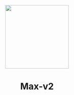 <p align="center">
  <img src="https://github.com/Max-v2/BlumFarm_v2.0/blob/main/Img/Logo.png" width="200"/>
  <h1 align="center">Max-v2</h1>
</p>

